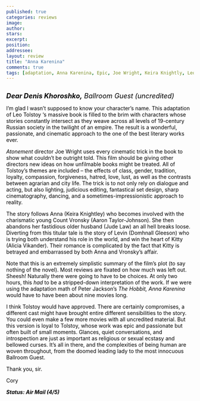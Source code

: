 ```yaml
---
published: true
categories: reviews
image:
author: 
stars: 
excerpt: 
position: 
addressee: 
layout: review
title: "Anna Karenina"
comments: true
tags: [adaptation, Anna Karenina, Epic, Joe Wright, Keira Knightly, Leo Tolstoy, Rassian, romance, Uncategorized]
---
```

<div><p><span class="full-image-block ssNonEditable"><span><a href="/letters/2012/11/28/anna-karenina.html"><img src="http://static.squarespace.com/static/5005f6bcc4aa41161b33e89e/5329cf1fe4b07c068ebf74de/5329cf1fe4b07c068ebf7744/1354120757783/Anna%20Karenia.jpg" alt="" /></a></span></span></p>
<p><em><span><span style="color:#010101;font-size:130%;"><strong>Dear Denis Khoroshko,</strong> Ballroom Guest (uncredited)</span></span></em></p>
<p><span><span style="color:#010101;">I&rsquo;m glad I wasn&rsquo;t supposed to know your character&rsquo;s name. This adaptation of Leo Tolstoy &lsquo;s massive book is filled to the brim with characters whose stories constantly intersect as they weave across all levels of 19-century Russian society in the twilight of an empire. The result is a wonderful, passionate, and cinematic approach to the one of the best literary works ever. </span></span></p>
<p><span><em><span style="color:#010101;">Atonement</span></em></span><span><span style="color:#010101;"> director Joe Wright uses every cinematic trick in the book to show what couldn&rsquo;t be outright told. This film should be giving other directors new ideas on how unfilmable books might be treated. All of Tolstoy&rsquo;s themes are included &ndash; the effects of class, gender, tradition, loyalty, compassion, forgiveness, hatred, love, lust, as well as the contrasts between agrarian and city life. The trick is to not only rely on dialogue and acting, but also lighting, judicious editing, fantastical set design, sharp cinematography, dancing, and a sometimes-impressionistic approach to reality. </span></span></p>
<p><span><span style="color:#010101;">The story follows Anna (Keira Knightley) who becomes involved with the charismatic young Count Vronsky (Aaron Taylor-Johnson). She then abandons her fastidious older husband (Jude Law) an all hell breaks loose. Diverting from this titular tale is the story of Levin (Domhnall Gleeson) who is trying both understand his role in the world, and win the heart of Kitty (Alicia Vikander). Their romance is complicated by the fact that Kitty is betrayed and embarrassed by both Anna and Vronsky&rsquo;s affair. </span></span></p>
<p><span><span style="color:#010101;">Note that this is an extremely simplistic summary of the film&rsquo;s plot (to say nothing of the novel). Most reviews are fixated on how much was left out. Sheesh! Naturally there were going to have to be choices. At only two hours, this <em>had</em> to be a stripped-down interpretation of the work. If we were using the adaptation math of Peter Jackson&rsquo;s <em>The Hobbit, Anna Karenina</em> would have to have been about nine movies long. </span></span></p>
<p><span><span style="color:#010101;">I think Tolstoy would have approved. There are certainly compromises, a different cast might have brought entire different sensibilities to the story. You could even make a few more movies with all uncredited material. But this version is loyal to Tolstoy, whose work was epic and passionate but often built of small moments. Glances, quiet conversations, and introspection are just as important as religious or sexual ecstasy and bellowed curses. It&rsquo;s all in there, and the complexities of being human are woven throughout, from the doomed leading lady to the most innocuous Ballroom Guest.</span></span></p>
<p><span><span style="color:#010101;">Thank you, sir.</span></span></p>
<p><span><span style="color:#010101;">Cory</span></span></p>
<p><span><strong><em><span style="color:#010101;">Status: Air Mail (4/5)</span></em></strong></span></p></div>
